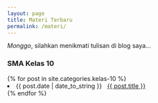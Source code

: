 ```yaml
---
layout: page
title: Materi Terbaru
permalink: /materi/
---
```

_Monggo_, silahkan menikmati tulisan di blog saya...

<h3>SMA Kelas 10</h3>
{% for post in site.categories.kelas-10 %}
 <li><span>{{ post.date | date_to_string }}</span> &nbsp; <a href="{{ post.url }}">{{ post.title }}</a></li>
{% endfor %}
